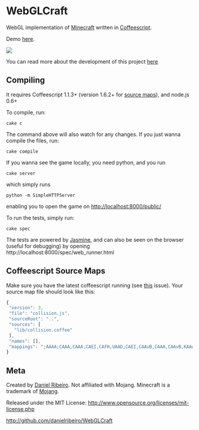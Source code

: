 WebGLCraft
==============

WebGL implementation of [Minecraft](http://www.minecraft.net/) written in [Coffeescript](http://jashkenas.github.com/coffee-script/).

Demo [here](http://danielribeiro.github.io/WebGLCraft/).

[![](http://metaphysicaldeveloper.files.wordpress.com/2011/12/screen-shot-2011-12-17-at-6-44-36-pm.png)](http://danielribeiro.github.io/WebGLCraft/)

You can read more about the development of this project [here](http://metaphysicaldeveloper.wordpress.com/2011/12/20/implementing-minecraft-in-webgl/)


Compiling
----

It requires Coffeescript 1.1.3+ (version 1.6.2+ for [source maps](http://www.html5rocks.com/en/tutorials/developertools/sourcemaps/)), and node.js 0.6+

To compile, run:

    cake c

The command above will also watch for any changes. If you just wanna compile the files, run:

    cake compile

If you wanna see the game locally, you need python, and you run 

    cake server

which simply runs


    python -m SimpleHTTPServer

enabling you to open the game on [http://localhost:8000/public/](http://localhost:8000/public/)


To run the tests, simply run:


    cake spec


The tests are powered by [Jasmine](https://jasmine.github.io/), and can also be seen
on the browser (useful for debugging) by opening http://localhost:8000/spec/web_runner.html

Coffeescript Source Maps
-----

Make sure you have the latest coffeescript running (see [this](https://github.com/jashkenas/coffee-script/issues/2835) issue). Your source map file should look like this:

```javascript
{
 "version": 3,
 "file": "collision.js",
 "sourceRoot": "..",
 "sources": [
   "lib/collision.coffee"
 ],
 "names": [],
 "mappings": ";AAAA;CAAA,CAAA,CAEI,CAFH,UAAD;CAEI,CAAuB,CAAA,CAAvB,KAAwB,YAAxB;CACI,CAAe,EAAA,CAAM,CAArB;CAAA,GAAA,WAAO;QAAP;CACA,CAAmB,CAAK,CAAL,EAAnB;CAAA,CAAO,EAAM,WAAN;QADP;CAEA,CAAO,EAAM,SAAN;CAHX,IAAuB;CAAvB,CAOmB,CAAA,CAAnB,CAAmB,IAAC,QAApB;CACI,SAAA,0BAAA;CAAA,EAAO,CAAP,EAAA,eAAA;CACA;CAAA,UAAA,gCAAA;yBAAA;CACI,CAAkC,CAAvB,CAAA,CAAU,GAArB;AAEoB,CAApB,GAAA,IAAA;CAAA,IAAA,YAAO;UAHX;CAAA,MADA;CAKA,GAAA,SAAO;CAbX,IAOmB;CATvB,GAAA;CAAA"
}
```


Meta
----

Created by [Daniel Ribeiro](http://metaphysicaldeveloper.wordpress.com/about-me). Not affiliated with Mojang. Minecraft is a trademark of [Mojang](http://mojang.com/).

Released under the MIT License: http://www.opensource.org/licenses/mit-license.php

http://github.com/danielribeiro/WebGLCraft
